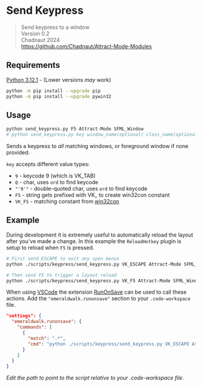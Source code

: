 # Send Keypress

> Send keypress to a window  
> Version 0.2  
> Chadnaut 2024  
> https://github.com/Chadnaut/Attract-Mode-Modules

## Requirements

[Python 3.12.1](https://www.python.org/downloads/) - (Lower versions *may* work)

```sh
python -m pip install --upgrade pip
python -m pip install --upgrade pywin32
```

## Usage
```sh
python send_keypress.py F5 Attract-Mode SFML_Window
# python send_keypress.py key window_name(optional) class_name(optional)
```

Sends a keypress to *all* matching windows, or foreground window if none provided.

`key` accepts different value types:
- `9` - keycode 9 (which is VK_TAB)
- `Q` - char, uses `ord` to find keycode
- `"'9'"` - double-quoted char, uses `ord` to find keycode
- `F5` - string gets prefixed with VK_ to create win32con constant
- `VK_F5` - matching constant from [win32con](https://github.com/SublimeText/Pywin32/blob/master/lib/x32/win32/lib/win32con.py)

## Example

During development it is extremely useful to automatically reload the layout after you've made a change. In this example the `ReloadHotkey` plugin is setup to reload when `F5` is pressed.

```sh
# First send ESCAPE to exit any open menus
python ./scripts/keypress/send_keypress.py VK_ESCAPE Attract-Mode SFML_Window

# Then send F5 to trigger a layout reload
python ./scripts/keypress/send_keypress.py VK_F5 Attract-Mode SFML_Window
```

When using [VSCode](https://code.visualstudio.com/download) the extension [RunOnSave](https://marketplace.visualstudio.com/items?itemName=emeraldwalk.RunOnSave) can be used to call these actions. Add the `"emeraldwalk.runonsave"` section to your `.code-workspace` file.

```json
"settings": {
  "emeraldwalk.runonsave": {
    "commands": [
      {
        "match": ".*",
        "cmd": "python ./scripts/keypress/send_keypress.py VK_ESCAPE Attract-Mode SFML_Window && python ./scripts/keypress/send_keypress.py VK_F5 Attract-Mode SFML_Window"
      }
    ]
  }
}
```

*Edit the path to point to the script relative to your .code-workspace file.*
